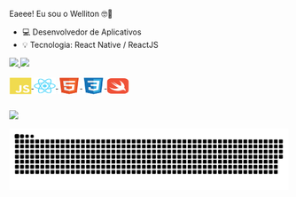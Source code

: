 Eaeee! Eu sou o Welliton 🤓🤙

- 💻 Desenvolvedor de Aplicativos
- 💡 Tecnologia: React Native / ReactJS
 <div>
  <a href="https://github.com/wellitonaraujo">
  <img height="180em" src="https://github-readme-stats.vercel.app/api?username=wellitonaraujo&show_icons=true&theme=dark&include_all_commits=true&count_private=true"/>
  <img height="183em" src="https://github-readme-stats.vercel.app/api/top-langs/?username=wellitonaraujo&layout=compact&langs_count=7&theme=dark"/>
</div>
  
  <div style="display: inline_block"><br>
  <img align="center" alt="Welliton-Js" height="30" width="40" src="https://raw.githubusercontent.com/devicons/devicon/master/icons/javascript/javascript-plain.svg">
  <img align="center" alt="Welliton-React" height="30" width="40" src="https://raw.githubusercontent.com/devicons/devicon/master/icons/react/react-original.svg">
  <img align="center" alt="Welliton-HTML" height="30" width="40" src="https://raw.githubusercontent.com/devicons/devicon/master/icons/html5/html5-original.svg">
  <img align="center" alt="Welliton-CSS" height="30" width="40" src="https://raw.githubusercontent.com/devicons/devicon/master/icons/css3/css3-original.svg">
  <img align="center" alt="Welliton-CSS" height="30" width="40" src=" https://raw.githubusercontent.com/devicons/devicon/master/icons/swift/swift-original.svg">
</div>
  
  ##
  
  <div> 
  <a href="https://www.linkedin.com/in/wellitonaraujo" target="_blank"><img src="https://img.shields.io/badge/-LinkedIn-%230077B5?style=for-the-badge&logo=linkedin&logoColor=white"></a> 
 
   ![Snake animation](https://github.com/wellitonaraujo/wellitonaraujo/blob/output/github-contribution-grid-snake.svg)
 
</div>

